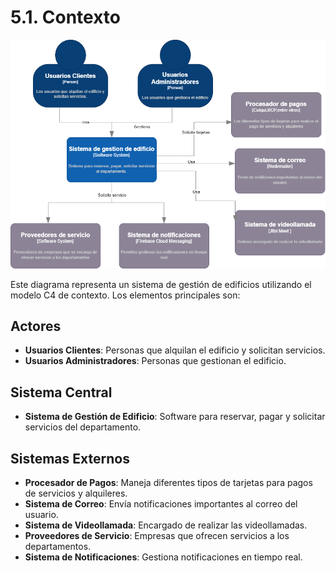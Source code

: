# 5.1. Contexto

![Diagrama Conceptual](Diagrama%20Conceptual.png)

Este diagrama representa un sistema de gestión de edificios utilizando el modelo C4 de contexto. Los elementos principales son:

## Actores

- **Usuarios Clientes**: Personas que alquilan el edificio y solicitan servicios.
- **Usuarios Administradores**: Personas que gestionan el edificio.

## Sistema Central

- **Sistema de Gestión de Edificio**: Software para reservar, pagar y solicitar servicios del departamento.

## Sistemas Externos

- **Procesador de Pagos**: Maneja diferentes tipos de tarjetas para pagos de servicios y alquileres.
- **Sistema de Correo**: Envía notificaciones importantes al correo del usuario.
- **Sistema de Videollamada**: Encargado de realizar las videollamadas.
- **Proveedores de Servicio**: Empresas que ofrecen servicios a los departamentos.
- **Sistema de Notificaciones**: Gestiona notificaciones en tiempo real.
